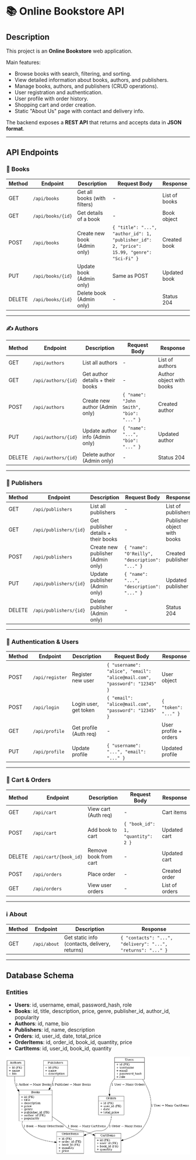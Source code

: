 # 📚 Online Bookstore API

## Description
This project is an **Online Bookstore** web application.  

Main features:  
- Browse books with search, filtering, and sorting.  
- View detailed information about books, authors, and publishers.  
- Manage books, authors, and publishers (CRUD operations).  
- User registration and authentication.  
- User profile with order history.  
- Shopping cart and order creation.  
- Static "About Us" page with contact and delivery info.  

The backend exposes a **REST API** that returns and accepts data in **JSON format**.

---

## API Endpoints

### 📖 Books
| Method | Endpoint             | Description                    | Request Body | Response |
|--------|----------------------|--------------------------------|--------------|----------|
| GET    | `/api/books`         | Get all books (with filters)   | -            | List of books |
| GET    | `/api/books/{id}`    | Get details of a book          | -            | Book object |
| POST   | `/api/books`         | Create new book (Admin only)   | `{ "title": "...", "author_id": 1, "publisher_id": 2, "price": 15.99, "genre": "Sci-Fi" }` | Created book |
| PUT    | `/api/books/{id}`    | Update book (Admin only)       | Same as POST | Updated book |
| DELETE | `/api/books/{id}`    | Delete book (Admin only)       | -            | Status 204 |

---

### ✍️ Authors
| Method | Endpoint               | Description                     | Request Body | Response |
|--------|------------------------|---------------------------------|--------------|----------|
| GET    | `/api/authors`         | List all authors                | -            | List of authors |
| GET    | `/api/authors/{id}`    | Get author details + their books| -            | Author object with books |
| POST   | `/api/authors`         | Create new author (Admin only)  | `{ "name": "John Smith", "bio": "..." }` | Created author |
| PUT    | `/api/authors/{id}`    | Update author info (Admin only) | `{ "name": "...", "bio": "..." }` | Updated author |
| DELETE | `/api/authors/{id}`    | Delete author (Admin only)      | -            | Status 204 |

---

### 🏢 Publishers
| Method | Endpoint                  | Description                        | Request Body | Response |
|--------|---------------------------|------------------------------------|--------------|----------|
| GET    | `/api/publishers`         | List all publishers                | -            | List of publishers |
| GET    | `/api/publishers/{id}`    | Get publisher details + their books| -            | Publisher object with books |
| POST   | `/api/publishers`         | Create new publisher (Admin only)  | `{ "name": "O'Reilly", "description": "..." }` | Created publisher |
| PUT    | `/api/publishers/{id}`    | Update publisher (Admin only)      | `{ "name": "...", "description": "..." }` | Updated publisher |
| DELETE | `/api/publishers/{id}`    | Delete publisher (Admin only)      | -            | Status 204 |

---

### 👤 Authentication & Users
| Method | Endpoint          | Description            | Request Body | Response |
|--------|-------------------|------------------------|--------------|----------|
| POST   | `/api/register`   | Register new user      | `{ "username": "alice", "email": "alice@mail.com", "password": "12345" }` | User object |
| POST   | `/api/login`      | Login user, get token  | `{ "email": "alice@mail.com", "password": "12345" }` | `{ "token": "..." }` |
| GET    | `/api/profile`    | Get profile (Auth req) | -            | User profile + orders |
| PUT    | `/api/profile`    | Update profile         | `{ "username": "...", "email": "..." }` | Updated profile |

---

### 🛒 Cart & Orders
| Method | Endpoint              | Description             | Request Body | Response |
|--------|-----------------------|-------------------------|--------------|----------|
| GET    | `/api/cart`           | View cart (Auth req)    | -            | Cart items |
| POST   | `/api/cart`           | Add book to cart        | `{ "book_id": 1, "quantity": 2 }` | Updated cart |
| DELETE | `/api/cart/{book_id}` | Remove book from cart   | -            | Updated cart |
| POST   | `/api/orders`         | Place order             | -            | Created order |
| GET    | `/api/orders`         | View user orders        | -            | List of orders |

---

### ℹ️ About
| Method | Endpoint     | Description                | Response |
|--------|--------------|----------------------------|----------|
| GET    | `/api/about` | Get static info (contacts, delivery, returns) | `{ "contacts": "...", "delivery": "...", "returns": "..." }` |

---

## Database Schema

### Entities
- **Users**: id, username, email, password_hash, role  
- **Books**: id, title, description, price, genre, publisher_id, author_id, popularity  
- **Authors**: id, name, bio  
- **Publishers**: id, name, description  
- **Orders**: id, user_id, date, total_price  
- **OrderItems**: id, order_id, book_id, quantity, price  
- **CartItems**: id, user_id, book_id, quantity  

![Database Schema](db_schema.png)
